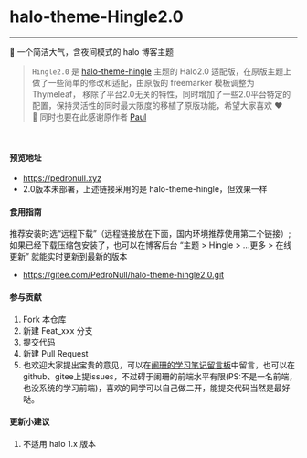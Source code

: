 # halo-theme-Hingle2.0
---
🎈 一个简洁大气，含夜间模式的 halo 博客主题

> `Hingle2.0` 是 [halo-theme-hingle](https://gitee.com/PedroNull/halo-theme-hingle) 主题的 Halo2.0 适配版，在原版主题上做了一些简单的修改和适配，由原版的 freemarker 模板调整为 Thymeleaf， 移除了平台2.0无关的特性，同时增加了一些2.0平台特定的配置，保持灵活性的同时最大限度的移植了原版功能，希望大家喜欢 ❤️ <br>
> 🌸 同时也要在此感谢原作者 [Paul](https://github.com/Dreamer-Paul)
<br>


#### 预览地址
- https://pedronull.xyz
- 2.0版本未部署，上述链接采用的是 halo-theme-hingle，但效果一样

#### 食用指南
推荐安装时选“远程下载”（远程链接放在下面，国内环境推荐使用第二个链接）;
如果已经下载压缩包安装了，也可以在博客后台 “主题 > Hingle > ...更多 > 在线更新” 就能实时更新到最新的版本

- https://gitee.com/PedroNull/halo-theme-hingle2.0.git


#### 参与贡献

1.  Fork 本仓库
2.  新建 Feat_xxx 分支
3.  提交代码
4.  新建 Pull Request
5.  也欢迎大家提出宝贵的意见，可以在[阑珊的学习笔记留言板](https://pedronull.xyz/s/liu-yan)中留言，也可以在github、gitee上提issues，不过碍于阑珊的前端水平有限(PS:不是一名前端，也没系统的学习前端)，喜欢的同学可以自己做二开，能提交代码当然是最好哒。

#### 更新小建议

1. 不适用 halo 1.x 版本
